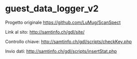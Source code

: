 # guest_data_logger_v2

Progetto originale
https://github.com/LuMug/ScanSpect

Link al sito:
http://samtinfo.ch/gdl/site/

Controllo chiave:
http://samtinfo.ch/gdl/scripts/checkKey.php

Invio dati:
http://samtinfo.ch/gdl/scripts/insertStat.php
